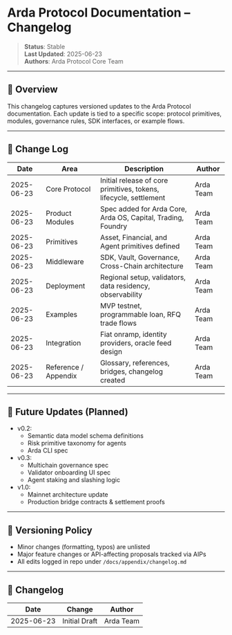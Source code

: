 # Arda Protocol Documentation – Changelog

> **Status**: Stable  
> **Last Updated**: 2025-06-23  
> **Authors**: Arda Protocol Core Team

---

## 🧭 Overview

This changelog captures versioned updates to the Arda Protocol documentation. Each update is tied to a specific scope: protocol primitives, modules, governance rules, SDK interfaces, or example flows.

---

## 📅 Change Log

| Date       | Area              | Description                                       | Author     |
|------------|-------------------|---------------------------------------------------|------------|
| 2025-06-23 | Core Protocol     | Initial release of core primitives, tokens, lifecycle, settlement | Arda Team  |
| 2025-06-23 | Product Modules   | Spec added for Arda Core, Arda OS, Capital, Trading, Foundry | Arda Team  |
| 2025-06-23 | Primitives        | Asset, Financial, and Agent primitives defined    | Arda Team  |
| 2025-06-23 | Middleware        | SDK, Vault, Governance, Cross-Chain architecture  | Arda Team  |
| 2025-06-23 | Deployment        | Regional setup, validators, data residency, observability | Arda Team  |
| 2025-06-23 | Examples          | MVP testnet, programmable loan, RFQ trade flows   | Arda Team  |
| 2025-06-23 | Integration       | Fiat onramp, identity providers, oracle feed design | Arda Team  |
| 2025-06-23 | Reference / Appendix | Glossary, references, bridges, changelog created | Arda Team  |

---

## 📘 Future Updates (Planned)

- v0.2: 
  - Semantic data model schema definitions
  - Risk primitive taxonomy for agents
  - Arda CLI spec
- v0.3:
  - Multichain governance spec
  - Validator onboarding UI spec
  - Agent staking and slashing logic
- v1.0: 
  - Mainnet architecture update
  - Production bridge contracts & settlement proofs

---

## 🧭 Versioning Policy

- Minor changes (formatting, typos) are unlisted
- Major feature changes or API-affecting proposals tracked via AIPs
- All edits logged in repo under `/docs/appendix/changelog.md`

---

## 🧭 Changelog

| Date       | Change           | Author     |
|------------|------------------|------------|
| 2025-06-23 | Initial Draft    | Arda Team  |
